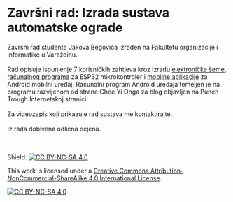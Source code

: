 # Završni rad: Izrada sustava automatske ograde
Završni rad studenta Jakova Begovića izrađen na Fakultetu organizacije i informatike u Varaždinu.
<br><br>
Rad opisuje ispunjenje 7 korisničkih zahtjeva kroz izradu [elektroničke šeme](https://github.com/JakovBegovic/Zavrsni-rad-Izrada-sustava-automatske-ograde/blob/f0504f157ec1bfaa34063289cfe9e16f4040d837/Elektroni%C4%8Dka%20%C5%A1ema.pdf), [računalnog programa](https://github.com/JakovBegovic/Zavrsni-rad-Izrada-sustava-automatske-ograde/tree/f0504f157ec1bfaa34063289cfe9e16f4040d837/Kod%20mikrokontrolera) za ESP32 mikrokontroler i [mobilne aplikacije]() za Android mobilni uređaj.
Računalni program Android uređaja temeljen je na programu razvijenom od strane Chee Yi Onga za blog objavljen na Punch Trough Internetskoj stranici.
<br><br>
Za videozapis koji prikazuje rad sustava me kontaktirajte.
<br><br>
Iz rada dobivena odlična ocjena.


<br><br>
Shield: [![CC BY-NC-SA 4.0][cc-by-nc-sa-shield]][cc-by-nc-sa]

This work is licensed under a
[Creative Commons Attribution-NonCommercial-ShareAlike 4.0 International License][cc-by-nc-sa].

[![CC BY-NC-SA 4.0][cc-by-nc-sa-image]][cc-by-nc-sa]

[cc-by-nc-sa]: http://creativecommons.org/licenses/by-nc-sa/4.0/
[cc-by-nc-sa-image]: https://licensebuttons.net/l/by-nc-sa/4.0/88x31.png
[cc-by-nc-sa-shield]: https://img.shields.io/badge/License-CC%20BY--NC--SA%204.0-lightgrey.svg

